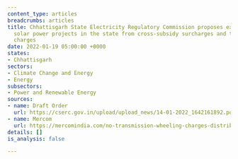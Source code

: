 ```yaml
---
content_type: articles
breadcrumbs: articles
title: Chhattisgarh State Electricity Regulatory Commission proposes exempting distributed
  solar power projects in the state from cross-subsidy surcharges and transmission
  charges
date: 2022-01-19 05:00:00 +0000
states:
- Chhattisgarh
sectors:
- Climate Change and Energy
- Energy
subsectors:
- Power and Renewable Energy
sources:
- name: Draft Order
  url: https://cserc.gov.in/upload/upload_news/14-01-2022_1642161892.pdf
- name: Mercom
  url: https://mercomindia.com/no-transmission-wheeling-charges-distributed-solar/
details: []
is_analysis: false

---
```

